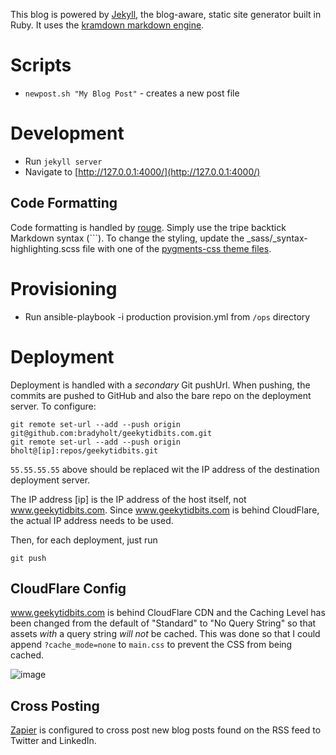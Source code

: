 This blog is powered by [Jekyll](http://jekyllrb.com/), the blog-aware, static site generator built in Ruby. It uses the [kramdown markdown engine](http://kramdown.gettalong.org/quickref.html).

# Scripts

* `newpost.sh "My Blog Post"` - creates a new post file

# Development

* Run `jekyll server`
* Navigate to [http://127.0.0.1:4000/](http://127.0.0.1:4000/)

## Code Formatting

Code formatting is handled by [rouge](https://github.com/jneen/rouge). Simply use the tripe backtick Markdown syntax (```). To change the styling, update the \_sass/\_syntax-highlighting.scss file with one of the [pygments-css theme files](https://github.com/richleland/pygments-css).

# Provisioning

* Run ansible-playbook -i production provision.yml from `/ops` directory

# Deployment

Deployment is handled with a _secondary_ Git pushUrl. When pushing, the commits are pushed to GitHub and also the bare repo on the deployment server. To configure:

```
git remote set-url --add --push origin git@github.com:bradyholt/geekytidbits.com.git
git remote set-url --add --push origin bholt@[ip]:repos/geekytidbits.git
```

`55.55.55.55` above should be replaced wit the IP address of the destination deployment server.

The IP address [ip] is the IP address of the host itself, not www.geekytidbits.com. Since www.geekytidbits.com is behind CloudFlare, the actual IP address needs to be used.

Then, for each deployment, just run

```
git push
```

## CloudFlare Config

www.geekytidbits.com is behind CloudFlare CDN and the Caching Level has been changed from the default of "Standard" to "No Query String" so that assets _with_ a query string _will not_ be cached. This was done so that I could append `?cache_mode=none` to `main.css` to prevent the CSS from being cached.

![image](https://cloud.githubusercontent.com/assets/759811/21596349/a954490a-d0ff-11e6-9233-2cc31db61b1b.png)

## Cross Posting

[Zapier](https://zapier.com) is configured to cross post new blog posts found on the RSS feed to Twitter and LinkedIn.
